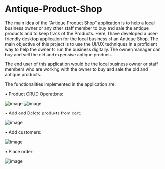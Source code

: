 # Antique-Product-Shop

The main idea of the “Antique Product Shop” application is to help a local business owner or any other staff member to buy and sale the antique products and to keep track of the Products.
Here, I have developed a user-friendly desktop application for the local business of an Antique Shop. The main objective of this project is to use the UI/UX techniques in a proficient way to help the owner to run the business digitally. The owner/manager can buy and sell the old and expensive antique products.

The end user of this application would be the local business owner or staff members who are working with the owner to buy and sale the old and antique products.

The functionalities implemented in the application are:

•	Product CRUD Operations:

![image](https://user-images.githubusercontent.com/97853861/201518702-171223c1-a480-4938-b8c9-4513c70a858d.png)
![image](https://user-images.githubusercontent.com/97853861/201518757-5673fc6d-7326-494a-b0de-8d4943c530b8.png)

•	Add and Delete products from cart:

![image](https://user-images.githubusercontent.com/97853861/201518777-1db265cd-d40f-43fc-ac40-6dd2bd0d3cbe.png)

•	Add customers:

![image](https://user-images.githubusercontent.com/97853861/201518822-96fcc59f-064d-4d14-9d0f-eb22d5d4a8e9.png)

•	Place order:

![image](https://user-images.githubusercontent.com/97853861/201518842-785df2e6-4cac-4a54-81d5-5fa9edd02419.png)
